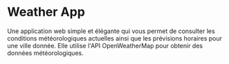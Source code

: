 # Weather App

Une application web simple et élégante qui vous permet de consulter les conditions météorologiques actuelles 
ainsi que les prévisions horaires pour une ville donnée.
Elle utilise l'API OpenWeatherMap pour obtenir des données météorologiques.
